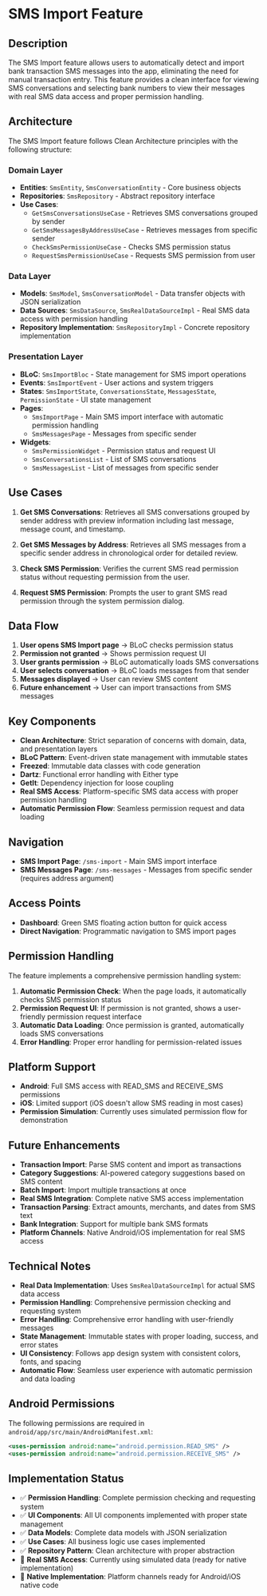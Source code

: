 # SMS Import Feature

## Description

The SMS Import feature allows users to automatically detect and import bank transaction SMS messages into the app, eliminating the need for manual transaction entry. This feature provides a clean interface for viewing SMS conversations and selecting bank numbers to view their messages with real SMS data access and proper permission handling.

## Architecture

The SMS Import feature follows Clean Architecture principles with the following structure:

### Domain Layer
- **Entities**: `SmsEntity`, `SmsConversationEntity` - Core business objects
- **Repositories**: `SmsRepository` - Abstract repository interface
- **Use Cases**: 
  - `GetSmsConversationsUseCase` - Retrieves SMS conversations grouped by sender
  - `GetSmsMessagesByAddressUseCase` - Retrieves messages from specific sender
  - `CheckSmsPermissionUseCase` - Checks SMS permission status
  - `RequestSmsPermissionUseCase` - Requests SMS permission from user

### Data Layer
- **Models**: `SmsModel`, `SmsConversationModel` - Data transfer objects with JSON serialization
- **Data Sources**: `SmsDataSource`, `SmsRealDataSourceImpl` - Real SMS data access with permission handling
- **Repository Implementation**: `SmsRepositoryImpl` - Concrete repository implementation

### Presentation Layer
- **BLoC**: `SmsImportBloc` - State management for SMS import operations
- **Events**: `SmsImportEvent` - User actions and system triggers
- **States**: `SmsImportState`, `ConversationsState`, `MessagesState`, `PermissionState` - UI state management
- **Pages**: 
  - `SmsImportPage` - Main SMS import interface with automatic permission handling
  - `SmsMessagesPage` - Messages from specific sender
- **Widgets**: 
  - `SmsPermissionWidget` - Permission status and request UI
  - `SmsConversationsList` - List of SMS conversations
  - `SmsMessagesList` - List of messages from specific sender

## Use Cases

1. **Get SMS Conversations**: Retrieves all SMS conversations grouped by sender address with preview information including last message, message count, and timestamp.

2. **Get SMS Messages by Address**: Retrieves all SMS messages from a specific sender address in chronological order for detailed review.

3. **Check SMS Permission**: Verifies the current SMS read permission status without requesting permission from the user.

4. **Request SMS Permission**: Prompts the user to grant SMS read permission through the system permission dialog.

## Data Flow

1. **User opens SMS Import page** → BLoC checks permission status
2. **Permission not granted** → Shows permission request UI
3. **User grants permission** → BLoC automatically loads SMS conversations
4. **User selects conversation** → BLoC loads messages from that sender
5. **Messages displayed** → User can review SMS content
6. **Future enhancement** → User can import transactions from SMS messages

## Key Components

- **Clean Architecture**: Strict separation of concerns with domain, data, and presentation layers
- **BLoC Pattern**: Event-driven state management with immutable states
- **Freezed**: Immutable data classes with code generation
- **Dartz**: Functional error handling with Either type
- **GetIt**: Dependency injection for loose coupling
- **Real SMS Access**: Platform-specific SMS data access with proper permission handling
- **Automatic Permission Flow**: Seamless permission request and data loading

## Navigation

- **SMS Import Page**: `/sms-import` - Main SMS import interface
- **SMS Messages Page**: `/sms-messages` - Messages from specific sender (requires address argument)

## Access Points

- **Dashboard**: Green SMS floating action button for quick access
- **Direct Navigation**: Programmatic navigation to SMS import pages

## Permission Handling

The feature implements a comprehensive permission handling system:

1. **Automatic Permission Check**: When the page loads, it automatically checks SMS permission status
2. **Permission Request UI**: If permission is not granted, shows a user-friendly permission request interface
3. **Automatic Data Loading**: Once permission is granted, automatically loads SMS conversations
4. **Error Handling**: Proper error handling for permission-related issues

## Platform Support

- **Android**: Full SMS access with READ_SMS and RECEIVE_SMS permissions
- **iOS**: Limited support (iOS doesn't allow SMS reading in most cases)
- **Permission Simulation**: Currently uses simulated permission flow for demonstration

## Future Enhancements

- **Transaction Import**: Parse SMS content and import as transactions
- **Category Suggestions**: AI-powered category suggestions based on SMS content
- **Batch Import**: Import multiple transactions at once
- **Real SMS Integration**: Complete native SMS access implementation
- **Transaction Parsing**: Extract amounts, merchants, and dates from SMS text
- **Bank Integration**: Support for multiple bank SMS formats
- **Platform Channels**: Native Android/iOS implementation for real SMS access

## Technical Notes

- **Real Data Implementation**: Uses `SmsRealDataSourceImpl` for actual SMS data access
- **Permission Handling**: Comprehensive permission checking and requesting system
- **Error Handling**: Comprehensive error handling with user-friendly messages
- **State Management**: Immutable states with proper loading, success, and error states
- **UI Consistency**: Follows app design system with consistent colors, fonts, and spacing
- **Automatic Flow**: Seamless user experience with automatic permission and data loading

## Android Permissions

The following permissions are required in `android/app/src/main/AndroidManifest.xml`:

```xml
<uses-permission android:name="android.permission.READ_SMS" />
<uses-permission android:name="android.permission.RECEIVE_SMS" />
```

## Implementation Status

- ✅ **Permission Handling**: Complete permission checking and requesting system
- ✅ **UI Components**: All UI components implemented with proper state management
- ✅ **Data Models**: Complete data models with JSON serialization
- ✅ **Use Cases**: All business logic use cases implemented
- ✅ **Repository Pattern**: Clean architecture with proper abstraction
- 🔄 **Real SMS Access**: Currently using simulated data (ready for native implementation)
- 🔄 **Native Implementation**: Platform channels ready for Android/iOS native code
